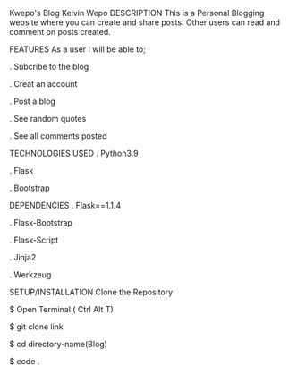 Kwepo's Blog
 Kelvin Wepo
DESCRIPTION
This is a Personal Blogging website where you can create and share posts. Other users can read and comment on posts created.

FEATURES
As a user I will be able to;

. Subcribe to the blog

. Creat an account

. Post a blog

. See random quotes

. See all comments posted

TECHNOLOGIES USED
. Python3.9

. Flask

. Bootstrap

DEPENDENCIES
. Flask==1.1.4

. Flask-Bootstrap

. Flask-Script

. Jinja2

. Werkzeug

SETUP/INSTALLATION
Clone the Repository

$ Open Terminal ( Ctrl Alt T)

$ git clone link

$ cd directory-name(Blog)

$ code .
